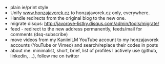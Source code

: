 
- plain ie/print style
- Unify www.honzajavorek.cz to honzajavorek.cz only, everywhere.
- Handle redirects from the original blog to the new one.
- migrate disqus: http://javorove-listky.disqus.com/admin/tools/migrate/
- feed - redirect to the new address permanently, feeds/mail for comments (dsq-subscribe)
- move videos from my KaniiniLM YouTube account to my honzajavorek accounts (YouTube or Vimeo) and search/replace their codes in posts
- about me: minimalist, short, brief, list of profiles I actively use (github, linkedin, ...), follow me on twitter
